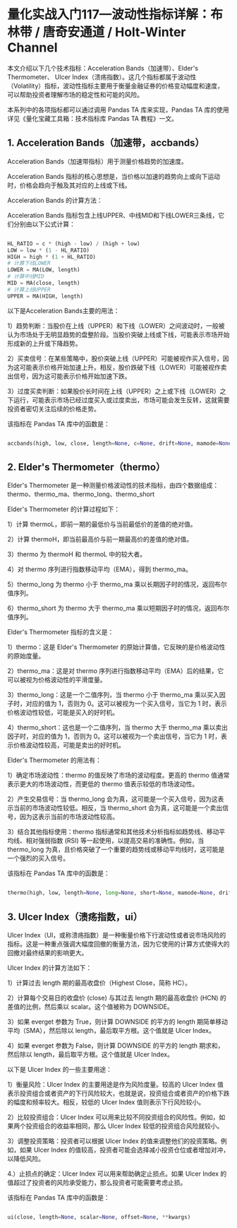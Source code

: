 # 量化实战入门117—波动性指标详解：布林带 / 唐奇安通道 / Holt-Winter Channel 

本文介绍以下几个技术指标：Acceleration Bands（加速带）、Elder's Thermometer、 Ulcer Index（溃疡指数）。这几个指标都属于波动性（Volatility）指标，波动性指标主要用于衡量金融证券的价格变动幅度和速度，可以帮助投资者理解市场的稳定性和可能的风险。

本系列中的各项指标都可以通过调用 Pandas TA 库来实现，Pandas TA 库的使用详见《量化宝藏工具箱：技术指标库 Pandas TA 教程》一文。
## 1. Acceleration Bands（加速带，accbands）
Acceleration Bands（加速带指标）用于测量价格趋势的加速度。

Acceleration Bands 指标的核心思想是，当价格以加速的趋势向上或向下运动时，价格会趋向于触及其对应的上线或下线。

Acceleration Bands 的计算方法：

Acceleration Bands 指标包含上线UPPER、中线MID和下线LOWER三条线，它们分别由以下公式计算：


```python 

HL_RATIO = c * (high - low) / (high + low)
LOW = low * (1 - HL_RATIO)
HIGH = high * (1 + HL_RATIO)
# 计算下线LOWER
LOWER = MA(LOW, length)
# 计算中线MID
MID = MA(close, length)
# 计算上线UPPER
UPPER = MA(HIGH, length)
```


以下是Acceleration Bands主要的用法：

1）趋势判断：当股价在上线（UPPER）和下线（LOWER）之间波动时，一般被认为市场处于无明显趋势的盘整阶段。当股价突破上线或下线，可能表示市场开始形成新的上升或下降趋势。

2）买卖信号：在某些策略中，股价突破上线（UPPER）可能被视作买入信号，因为这可能表示价格开始加速上升。相反，股价跌破下线（LOWER）可能被视作卖出信号，因为这可能表示价格开始加速下跌。

3）过度买卖判断：如果股价长时间在上线（UPPER）之上或下线（LOWER）之下运行，可能表示市场已经过度买入或过度卖出，市场可能会发生反转，这就需要投资者密切关注后续的价格走势。

该指标在 Pandas TA 库中的函数是：

```python 

accbands(high, low, close, length=None, c=None, drift=None, mamode=None, offset=None, **kwargs)

```

## 2. Elder's Thermometer（thermo）

Elder's Thermometer 是一种测量价格波动性的技术指标，由四个数据组成：thermo、thermo_ma、thermo_long、thermo_short

Elder's Thermometer 的计算过程如下：

1）计算 thermoL，即前一期的最低价与当前最低价的差值的绝对值。

2）计算 thermoH，即当前最高价与前一期最高价的差值的绝对值。

3）thermo 为 thermoH 和 thermoL 中的较大者。

4）对 thermo 序列进行指数移动平均（EMA），得到 thermo_ma。

5）thermo_long 为 thermo 小于 thermo_ma 乘以长期因子时的情况，返回布尔值序列。

6）thermo_short 为 thermo 大于 thermo_ma 乘以短期因子时的情况，返回布尔值序列。

Elder's Thermometer 指标的含义是：

1）thermo：这是 Elder's Thermometer 的原始计算值，它反映的是价格波动性的原始度量。

2）thermo_ma：这是对 thermo 序列进行指数移动平均（EMA）后的结果，它可以被视为价格波动性的平滑度量。

3）thermo_long：这是一个二值序列，当 thermo 小于 thermo_ma 乘以买入因子时，对应的值为 1，否则为 0。这可以被视为一个买入信号，当它为 1 时，表示价格波动性较低，可能是买入的好时机。

4）thermo_short：这也是一个二值序列，当 thermo 大于 thermo_ma 乘以卖出因子时，对应的值为 1，否则为 0。这可以被视为一个卖出信号，当它为 1 时，表示价格波动性较高，可能是卖出的好时机。

Elder's Thermometer 的用法有：

1）确定市场波动性：thermo 的值反映了市场的波动程度。更高的 thermo 值通常表示更大的市场波动性，而更低的 thermo 值表示较低的市场波动性。

2）产生交易信号：当 thermo_long 会为真，这可能是一个买入信号，因为这表示当前的市场波动性较低。相反，当 thermo_short 会为真，这可能是一个卖出信号，因为这表示当前的市场波动性较高。

3）结合其他指标使用：thermo 指标通常和其他技术分析指标如趋势线、移动平均线、相对强弱指数 (RSI) 等一起使用，以提高交易的准确性。例如，当 thermo_long 为真，且价格突破了一个重要的趋势线或移动平均线时，这可能是一个强烈的买入信号。

该指标在 Pandas TA 库中的函数是：

```python 

thermo(high, low, length=None, long=None, short=None, mamode=None, drift=None, offset=None, **kwargs)

```

## 3. Ulcer Index（溃疡指数，ui）
Ulcer Index（UI，或称溃疡指数）是一种衡量价格下行波动性或者说市场风险的指标。这是一种重点强调大幅度回撤的衡量方法，因为它使用的计算方式使得大的回撤对最终结果的影响更大。

Ulcer Index 的计算方法如下：

1）计算过去 length 期的最高收盘价（Highest Close，简称 HC）。

2）计算每个交易日的收盘价 (close) 与其过去 length 期的最高收盘价 (HCN) 的差值的比例，然后乘以 scalar。这个值被称为 DOWNSIDE。

3）如果 everget 参数为 True，则计算 DOWNSIDE 的平方的 length 期简单移动平均（SMA），然后除以 length，最后取平方根。这个值就是 Ulcer Index。

4）如果 everget 参数为 False，则计算 DOWNSIDE 的平方的 length 期求和，然后除以 length，最后取平方根。这个值就是 Ulcer Index。

以下是 Ulcer Index 的一些主要用途：

1）衡量风险：Ulcer Index 的主要用途是作为风险度量。较高的 Ulcer Index 值表示投资组合或者资产的下行风险较大，也就是说，投资组合或者资产的价格下跌的幅度和频率较大。相反，较低的 Ulcer Index 值则表示下行风险较小。

2）比较投资组合：Ulcer Index 可以用来比较不同投资组合的风险性。例如，如果两个投资组合的收益率相同，那么 Ulcer Index 较低的投资组合风险就较小。

3）调整投资策略：投资者可以根据 Ulcer Index 的值来调整他们的投资策略。例如，如果 Ulcer Index 的值较高，投资者可能会选择减小投资仓位或者增加对冲，以降低风险。

4.）止损点的确定：Ulcer Index 可以用来帮助确定止损点。如果 Ulcer Index 的值超过了投资者的风险承受能力，那么投资者可能需要考虑止损。

该指标在 Pandas TA 库中的函数是：

```python 

ui(close, length=None, scalar=None, offset=None, **kwargs)

```